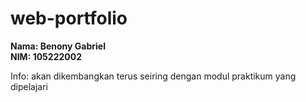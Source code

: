 # web-portfolio
**Nama: Benony Gabriel**<br>
**NIM: 105222002**

Info: akan dikembangkan terus seiring dengan modul praktikum yang dipelajari

